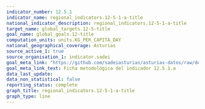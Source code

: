 ```yaml
---
indicator_number: 12.5.1
indicator_name: regional_indicators.12-5-1-a-title
national_indicator_description: regional_indicators.12-5-1-a-title
target_name: global_targets.12-5-title
goal_name: global_goals.12-title
computation_units: units.KG_PER_CAPITA_DAY
national_geographical_coverage: Asturias
source_active_1: true
source_organisation_1: indicator.sadei
goal_meta_link: "https://github.com/sadeiasturias/asturias-datos/raw/develop/descargas/metodologia/12.5.1.a.pdf"
goal_meta_link_text: Ficha metodológica del indicador 12.5.1.a
data_last_update:  
data_non_statistical: false
reporting_status: complete
graph_title: regional_indicators.12-5-1-a-title
graph_type: line
---
```

